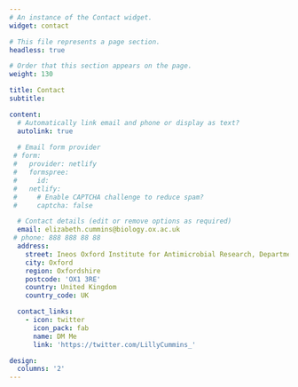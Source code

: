 ```yaml
---
# An instance of the Contact widget.
widget: contact

# This file represents a page section.
headless: true

# Order that this section appears on the page.
weight: 130

title: Contact
subtitle:

content:
  # Automatically link email and phone or display as text?
  autolink: true
  
  # Email form provider
 # form:
 #   provider: netlify
 #   formspree:
 #     id:
 #   netlify:
 #     # Enable CAPTCHA challenge to reduce spam?
 #     captcha: false

  # Contact details (edit or remove options as required)
  email: elizabeth.cummins@biology.ox.ac.uk
 # phone: 888 888 88 88
  address:
    street: Ineos Oxford Institute for Antimicrobial Research, Department of Biology, University of Oxford
    city: Oxford
    region: Oxfordshire
    postcode: 'OX1 3RE'
    country: United Kingdom
    country_code: UK

  contact_links:
    - icon: twitter
      icon_pack: fab
      name: DM Me
      link: 'https://twitter.com/LillyCummins_'

design:
  columns: '2'
---
```


